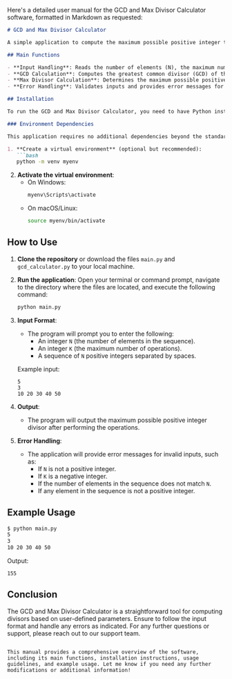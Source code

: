 Here's a detailed user manual for the GCD and Max Divisor Calculator software, formatted in Markdown as requested:

```markdown
# GCD and Max Divisor Calculator

A simple application to compute the maximum possible positive integer that divides every element of a sequence after performing a specified number of operations.

## Main Functions

- **Input Handling**: Reads the number of elements (N), the maximum number of operations (K), and the sequence of integers (A) from standard input.
- **GCD Calculation**: Computes the greatest common divisor (GCD) of the elements in the sequence.
- **Max Divisor Calculation**: Determines the maximum possible positive integer divisor after considering the allowed operations.
- **Error Handling**: Validates inputs and provides error messages for incorrect inputs.

## Installation

To run the GCD and Max Divisor Calculator, you need to have Python installed on your machine. You can download Python from [python.org](https://www.python.org/downloads/).

### Environment Dependencies

This application requires no additional dependencies beyond the standard Python library. However, if you wish to use a virtual environment, you can set one up as follows:

1. **Create a virtual environment** (optional but recommended):
   ```bash
   python -m venv myenv
   ```
2. **Activate the virtual environment**:
   - On Windows:
     ```bash
     myenv\Scripts\activate
     ```
   - On macOS/Linux:
     ```bash
     source myenv/bin/activate
     ```

## How to Use

1. **Clone the repository** or download the files `main.py` and `gcd_calculator.py` to your local machine.

2. **Run the application**:
   Open your terminal or command prompt, navigate to the directory where the files are located, and execute the following command:
   ```bash
   python main.py
   ```

3. **Input Format**:
   - The program will prompt you to enter the following:
     - An integer `N` (the number of elements in the sequence).
     - An integer `K` (the maximum number of operations).
     - A sequence of `N` positive integers separated by spaces.

   Example input:
   ```
   5
   3
   10 20 30 40 50
   ```

4. **Output**:
   - The program will output the maximum possible positive integer divisor after performing the operations.

5. **Error Handling**:
   - The application will provide error messages for invalid inputs, such as:
     - If `N` is not a positive integer.
     - If `K` is a negative integer.
     - If the number of elements in the sequence does not match `N`.
     - If any element in the sequence is not a positive integer.

## Example Usage

```bash
$ python main.py
5
3
10 20 30 40 50
```

Output:
```
155
```

## Conclusion

The GCD and Max Divisor Calculator is a straightforward tool for computing divisors based on user-defined parameters. Ensure to follow the input format and handle any errors as indicated. For any further questions or support, please reach out to our support team.
```

This manual provides a comprehensive overview of the software, including its main functions, installation instructions, usage guidelines, and example usage. Let me know if you need any further modifications or additional information!